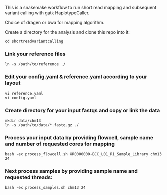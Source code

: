 This is a snakemake workflow to run short read mapping and subsequent variant calling with gatk HaplotypeCaller.

Choice of dragen or bwa for mapping algorithm.

Create a directory for the analysis and clone this repo into it:
```git clone ...
cd shortreadvariantcalling
```

### Link your reference files
```
ln -s /path/to/reference ./
```

### Edit your config.yaml & reference.yaml according to your layout
```
vi reference.yaml
vi config.yaml
```

### Create directory for your input fastqs and copy or link the data
```
mkdir data/chm13
ln -s /path/to/data/*.fastq.gz ./
```

### Process your input data by providing flowcell, sample name and number of requested cores for mapping
```
bash -ex process_flowcell.sh XR0000000-BCC_L01_R1_Sample_Library chm13 24
```

### Next process samples by providing sample name and requested threads:
``` 
bash -ex process_samples.sh chm13 24
```

